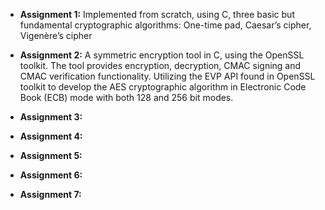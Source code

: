 + **Assignment 1:** Ιmplemented from scratch, using C, three basic but fundamental cryptographic algorithms: One-time pad, 
                    Caesar’s cipher, Vigenère’s cipher

+ **Assignment 2:** A symmetric encryption tool in C, using the OpenSSL toolkit. The tool provides encryption, decryption,
                    CMAC signing and CMAC verification functionality. Utilizing the EVP API found in OpenSSL toolkit to
                    develop the AES cryptographic algorithm in Electronic Code Book (ECB) mode with both 128 and 256 bit modes.


+ **Assignment 3:**

+ **Assignment 4:**

+ **Assignment 5:**

+ **Assignment 6:**

+ **Assignment 7:**

